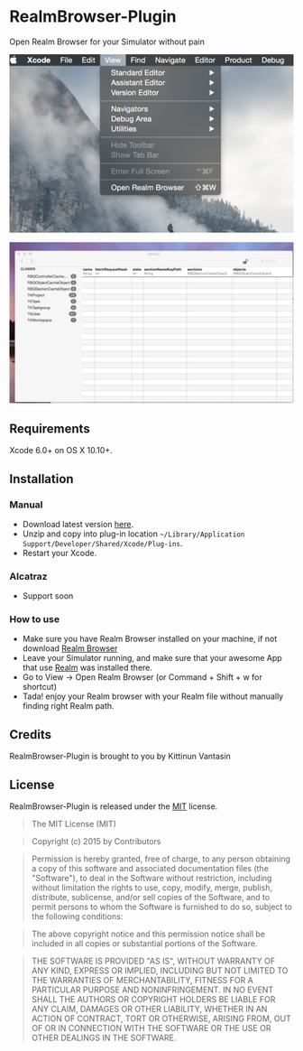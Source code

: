 # RealmBrowser-Plugin

Open Realm Browser for your Simulator without pain

![](https://raw.githubusercontent.com/kittinunf/RealmBrowser-Plugin/master/art/ss.png)

![](https://raw.githubusercontent.com/kittinunf/RealmBrowser-Plugin/master/art/ss1.png)

## Requirements

Xcode 6.0+ on OS X 10.10+.

## Installation

### Manual 

* Download latest version [here](https://github.com/kittinunf/RealmBrowser-Plugin/releases/latest).
* Unzip and copy into plug-in location `~/Library/Application Support/Developer/Shared/Xcode/Plug-ins`.
* Restart your Xcode.

### Alcatraz

* Support soon

### How to use

* Make sure you have Realm Browser installed on your machine, if not download [Realm Browser](https://static.realm.io/downloads/objc/latest)
* Leave your Simulator running, and make sure that your awesome App that use [Realm](https://realm.io/) was installed there.
* Go to View -> Open Realm Browser (or Command + Shift + w for shortcut)
* Tada! enjoy your Realm browser with your Realm file without manually finding right Realm path.

## Credits

RealmBrowser-Plugin is brought to you by Kittinun Vantasin

## License

RealmBrowser-Plugin is released under the [MIT](http://opensource.org/licenses/MIT) license.
>The MIT License (MIT)

>Copyright (c) 2015 by Contributors

>Permission is hereby granted, free of charge, to any person obtaining a copy
>of this software and associated documentation files (the "Software"), to deal
>in the Software without restriction, including without limitation the rights
>to use, copy, modify, merge, publish, distribute, sublicense, and/or sell
>copies of the Software, and to permit persons to whom the Software is
>furnished to do so, subject to the following conditions:

>The above copyright notice and this permission notice shall be included in
>all copies or substantial portions of the Software.

>THE SOFTWARE IS PROVIDED "AS IS", WITHOUT WARRANTY OF ANY KIND, EXPRESS OR
>IMPLIED, INCLUDING BUT NOT LIMITED TO THE WARRANTIES OF MERCHANTABILITY,
>FITNESS FOR A PARTICULAR PURPOSE AND NONINFRINGEMENT. IN NO EVENT SHALL THE
>AUTHORS OR COPYRIGHT HOLDERS BE LIABLE FOR ANY CLAIM, DAMAGES OR OTHER
>LIABILITY, WHETHER IN AN ACTION OF CONTRACT, TORT OR OTHERWISE, ARISING FROM,
>OUT OF OR IN CONNECTION WITH THE SOFTWARE OR THE USE OR OTHER DEALINGS IN
>THE SOFTWARE.
